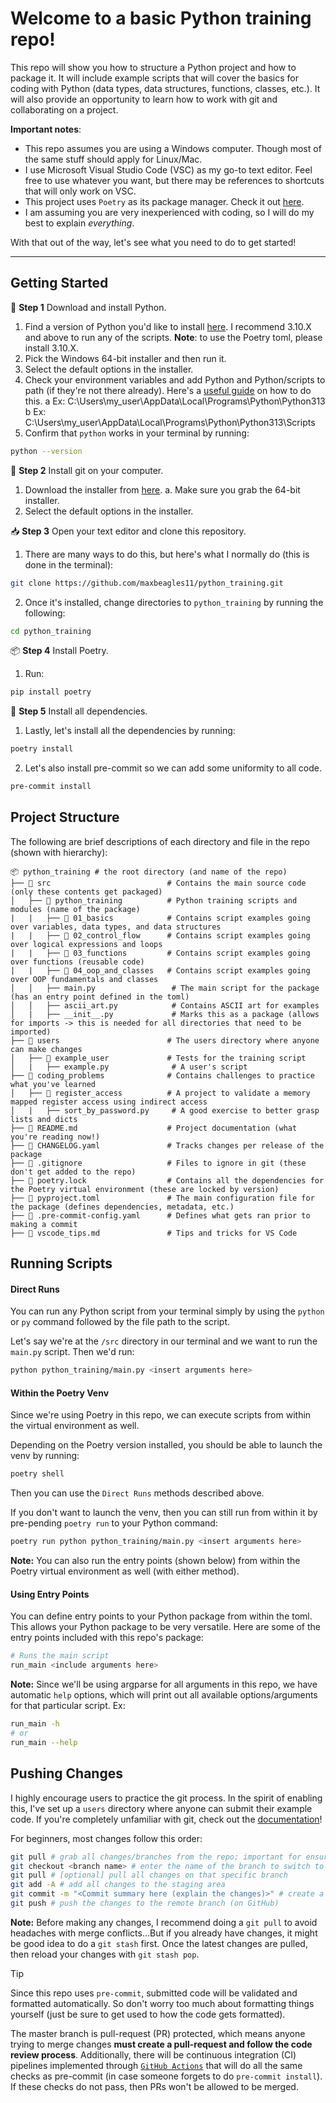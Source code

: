 # Welcome to a basic Python training repo!

This repo will show you how to structure a Python project and how to package it.
It will include example scripts that will cover the basics for coding with Python (data types, data structures, functions, classes, etc.).
It will also provide an opportunity to learn how to work with git and collaborating on a project.

**Important notes**:
- This repo assumes you are using a Windows computer. Though most of the same stuff should apply for Linux/Mac.
- I use Microsoft Visual Studio Code (VSC) as my go-to text editor. Feel free to use whatever you want, but there may be references to shortcuts that will only work on VSC.
- This project uses `Poetry` as its package manager. Check it out [here](https://python-poetry.org/).
- I am assuming you are very inexperienced with coding, so I will do my best to explain *everything*.


With that out of the way, let's see what you need to do to get started!

----
## Getting Started

🐍 **Step 1** Download and install Python.
1. Find a version of Python you'd like to install [here](https://www.python.org/downloads/). I recommend 3.10.X and above to run any of the scripts. **Note**: to use the Poetry toml, please install 3.10.X.
2. Pick the Windows 64-bit installer and then run it.
3. Select the default options in the installer.
4. Check your environment variables and add Python and Python/scripts to path (if they're not there already). Here's a [useful guide](https://www.howtogeek.com/787217/how-to-edit-environment-variables-on-windows-10-or-11/) on how to do this.
a Ex: C:\Users\my_user\AppData\Local\Programs\Python\Python313
b Ex: C:\Users\my_user\AppData\Local\Programs\Python\Python313\Scripts
5. Confirm that `python` works in your terminal by running:
```bash
python --version
```

🔧 **Step 2** Install git on your computer.
1. Download the installer from [here](https://git-scm.com/downloads/win).
    a. Make sure you grab the 64-bit installer.
2. Select the default options in the installer.

📥 **Step 3** Open your text editor and clone this repository.
1. There are many ways to do this, but here's what I normally do (this is done in the terminal):
```bash
git clone https://github.com/maxbeagles11/python_training.git
```
2. Once it's installed, change directories to `python_training` by running the following:
```bash
cd python_training
```

📦 **Step 4** Install Poetry.
1. Run:
```bash
pip install poetry
```

🚀 **Step 5** Install all dependencies.
1. Lastly, let's install all the dependencies by running:
```bash
poetry install
```
2. Let's also install pre-commit so we can add some uniformity to all code.
```bash
pre-commit install
```

## Project Structure
The following are brief descriptions of each directory and file in the repo (shown with hierarchy):
```
📦 python_training # the root directory (and name of the repo)
├── 📂 src                          # Contains the main source code (only these contents get packaged)
│   ├── 📂 python_training          # Python training scripts and modules (name of the package)
|   |   ├── 📂 01_basics            # Contains script examples going over variables, data types, and data structures
|   |   ├── 📂 02_control_flow      # Contains script examples going over logical expressions and loops
|   |   ├── 📂 03_functions         # Contains script examples going over functions (reusable code)
|   |   ├── 📂 04_oop_and_classes   # Contains script examples going over OOP fundamentals and classes
│   │   ├── main.py                 # The main script for the package (has an entry point defined in the toml)
│   │   ├── ascii_art.py            # Contains ASCII art for examples
│   |   ├── __init__.py             # Marks this as a package (allows for imports -> this is needed for all directories that need to be imported)
├── 📂 users                        # The users directory where anyone can make changes
│   ├── 📂 example_user             # Tests for the training script
│   |   ├── example.py              # A user's script
├── 📂 coding_problems              # Contains challenges to practice what you've learned
│   ├── 📂 register_access          # A project to validate a memory mapped register access using indirect access
│   |   ├── sort_by_password.py     # A good exercise to better grasp lists and dicts
├── 📄 README.md                    # Project documentation (what you're reading now!)
├── 📄 CHANGELOG.yaml               # Tracks changes per release of the package
├── 📄 .gitignore                   # Files to ignore in git (these don't get added to the repo)
├── 📄 poetry.lock                  # Contains all the dependencies for the Poetry virtual environment (these are locked by version)
├── 📄 pyproject.toml               # The main configuration file for the package (defines dependencies, metadata, etc.)
├── 📄 .pre-commit-config.yaml      # Defines what gets ran prior to making a commit
├── 📄 vscode_tips.md               # Tips and tricks for VS Code
```
## Running Scripts

#### Direct Runs
You can run any Python script from your terminal simply by using the `python` or `py` command followed by the file path to the script.

Let's say we're at the `/src` directory in our terminal and we want to run the `main.py` script. Then we'd run:
```bash
python python_training/main.py <insert arguments here>
```

#### Within the Poetry Venv
Since we're using Poetry in this repo, we can execute scripts from within the virtual environment as well.

Depending on the Poetry version installed, you should be able to launch the venv by running:
```bash
poetry shell
```
Then you can use the `Direct Runs` methods described above.

If you don't want to launch the venv, then you can still run from within it by pre-pending `poetry run` to your Python command:
```bash
poetry run python python_training/main.py <insert arguments here>
```
**Note:** You can also run the entry points (shown below) from within the Poetry virtual environment as well (with either method).

#### Using Entry Points
You can define entry points to your Python package from within the toml. This allows your Python package to be very versatile.
Here are some of the entry points included with this repo's package:
```bash
# Runs the main script
run_main <include arguments here>
```

**Note:** Since we'll be using argparse for all arguments in this repo, we have automatic `help` options, which will print out all available options/arguments for that particular script.
Ex:
```bash
run_main -h
# or
run_main --help
```

## Pushing Changes
I highly encourage users to practice the git process. In the spirit of enabling this, I've set up a `users` directory where anyone can submit their example code.
If you're completely unfamiliar with git, check out the [documentation](https://www.atlassian.com/git)!

For beginners, most changes follow this order:
```bash
git pull # grab all changes/branches from the repo; important for ensuring the local branch has updated info
git checkout <branch name> # enter the name of the branch to switch to (needs to exist)
git pull # [optional] pull all changes on that specific branch
git add -A # add all changes to the staging area
git commit -m "<Commit summary here (explain the changes)>" # create a commit
git push # push the changes to the remote branch (on GitHub)
```

**Note:** Before making any changes, I recommend doing a `git pull` to avoid headaches with merge conflicts...But if you already have changes, it might be good idea to do a `git stash` first. Once the latest changes are pulled, then reload your changes with `git stash pop`.

> [!TIP]
>Since this repo uses `pre-commit`, submitted code will be validated and formatted automatically. So don't worry too much about formatting things yourself (just be sure to get used to how the code gets formatted).

The master branch is pull-request (PR) protected, which means anyone trying to merge changes **must create a pull-request and follow the code review process**. Additionally, there will be continuous integration (CI) pipelines implemented through [`GitHub Actions`](https://docs.github.com/en/actions) that will do all the same checks as pre-commit (in case someone forgets to do `pre-commit install`). If these checks do not pass, then PRs won't be allowed to be merged.
